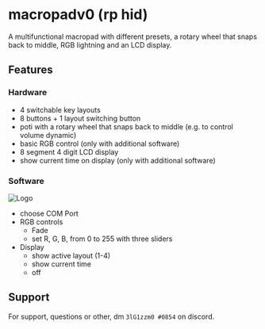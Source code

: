 
# macropadv0 (rp hid)

A multifunctional macropad with different presets, a rotary wheel that snaps back to middle, RGB lightning and an LCD display.


## Features
### Hardware
- 4 switchable key layouts
- 8 buttons + 1 layout switching button
- poti with a rotary wheel that snaps back to middle (e.g. to control volume dynamic)
- basic RGB control (only with additional software)
- 8 segment 4 digit LCD display
- show current time on display (only with additional software)

### Software
![Logo](https://raw.githubusercontent.com/Jakob0854/macropadv1/3b569c79d11b16fb457e474a4260102da096ec3d/docs/pictures/Screenshot%202023-03-19%20201016.png)
- choose COM Port
- RGB controls
    - Fade
    - set R, G, B, from 0 to 255 with three sliders
- Display
    - show active layout (1-4)
    - show current time
    - off


## Support

For support, questions or other, dm `3lG1zzm0 #0854` on discord.

